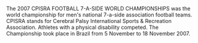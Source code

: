 The 2007 CPISRA FOOTBALL 7-A-SIDE WORLD CHAMPIONSHIPS was the world championship for men's national 7-a-side association football teams. CPISRA stands for Cerebral Palsy International Sports & Recreation Association. Athletes with a physical disability competed. The Championship took place in Brazil from 5 November to 18 November 2007.
